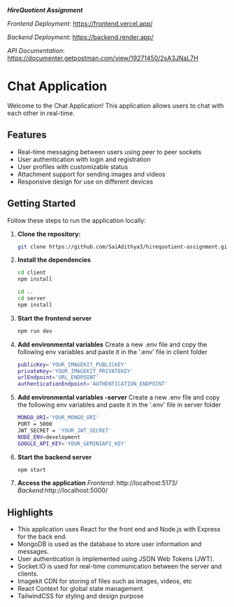 ***HireQuotient Assignment***

*Frontend Deployment*: https://frontend.vercel.app/

*Backend Deployment*: https://backend.render.app/

*API Documentation*: https://documenter.getpostman.com/view/19271450/2sA3JNaL7H

# Chat Application

Welcome to the Chat Application! This application allows users to chat with each other in real-time.

## Features

- Real-time messaging between users using peer to peer sockets
- User authentication with login and registration
- User profiles with customizable status
- Attachment support for sending images and videos
- Responsive design for use on different devices


## Getting Started

Follow these steps to run the application locally:

1. **Clone the repository:**
   ```bash
   git clone https://github.com/SaiAdithya3/hirequotient-assignment.git
   ```
2. **Install the dependencies**
    ```bash
    cd client
    npm install
    ```
    ```bash
    cd ..
    cd server
    npm install
    ```
3. **Start the frontend server**
    ```bash
    npm run dev
    ```
4. **Add environmental variables**
    Create a new .env file and copy the following env variables and paste it in the '.env' file in client folder
    ```bash
    publicKey='YOUR_IMAGEKIT_PUBLICKEY'
    privateKey='YOUR_IMAGEKIT_PRIVATEKEY'
    urlEndpoint='URL_ENDPOINT'
    authenticationEndpoint='AUTHENTICATION_ENDPOINT'
    ```
5. **Add environmental variables -server**
    Create a new .env file and copy the following env variables and paste it in the '.env' file in server folder
    ```bash
    MONGO_URI='YOUR_MONGO_URI'
    PORT = 5000
    JWT_SECRET = 'YOUR_JWT_SECRET'
    NODE_ENV=development
    GOOGLE_API_KEY='YOUR_GEMINIAPI_KEY'
    ```
6. **Start the backend server**
    ```bash
    npm start
    ```
7. **Access the application**
    *Frontend*: http://localhost:5173/
    *Backend*:http://localhost:5000/


## Highlights

- This application uses React for the front end and Node.js with Express for the back end.
- MongoDB is used as the database to store user information and messages.
- User authentication is implemented using JSON Web Tokens (JWT).
- Socket.IO is used for real-time communication between the server and clients.
- Imagekit CDN for storing of files such as images, videos, etc
- React Context for global state management
- TailwindCSS for styling and design purpose

